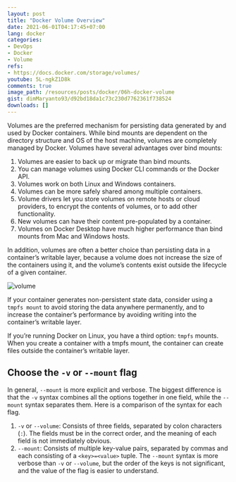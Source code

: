 ```yaml
---
layout: post
title: "Docker Volume Overview"
date: 2021-06-01T04:17:45+07:00
lang: docker
categories:
- DevOps
- Docker
- Volume
refs: 
- https://docs.docker.com/storage/volumes/
youtube: 5L-ngkZ1D8k
comments: true
image_path: /resources/posts/docker/06h-docker-volume
gist: dimMaryanto93/d92bd18da1c73c230d7762361f738524
downloads: []
---
```


Volumes are the preferred mechanism for persisting data generated by and used by Docker containers. While bind mounts are dependent on the directory structure and OS of the host machine, volumes are completely managed by Docker. Volumes have several advantages over bind mounts:

1. Volumes are easier to back up or migrate than bind mounts.
2. You can manage volumes using Docker CLI commands or the Docker API.
3. Volumes work on both Linux and Windows containers.
4. Volumes can be more safely shared among multiple containers.
5. Volume drivers let you store volumes on remote hosts or cloud providers, to encrypt the  contents of volumes, or to add other functionality.
7. New volumes can have their content pre-populated by a container.
8. Volumes on Docker Desktop have much higher performance than bind mounts from Mac and Windows hosts.

In addition, volumes are often a better choice than persisting data in a container’s writable layer, because a volume does not increase the size of the containers using it, and the volume’s contents exist outside the lifecycle of a given container.

![volume](https://docs.docker.com/storage/images/types-of-mounts-volume.png)

If your container generates non-persistent state data, consider using a `tmpfs mount` to avoid storing the data anywhere permanently, and to increase the container’s performance by avoiding writing into the container’s writable layer.

If you’re running Docker on Linux, you have a third option: `tmpfs` mounts. When you create a container with a tmpfs mount, the container can create files outside the container’s writable layer.

## Choose the `-v` or `--mount` flag

In general, `--mount` is more explicit and verbose. The biggest difference is that the `-v` syntax combines all the options together in one field, while the `--mount` syntax separates them. Here is a comparison of the syntax for each flag.

1. `-v` or `--volume`: Consists of three fields, separated by colon characters (`:`). The fields must be in the correct order, and the meaning of each field is not immediately obvious.
2. `--mount`: Consists of multiple key-value pairs, separated by commas and each consisting of a `<key>=<value>` tuple. The `--mount` syntax is more verbose than `-v` or `--volume`, but the order of the keys is not significant, and the value of the flag is easier to understand.